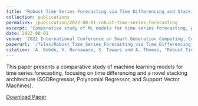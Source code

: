 ```yaml
---
title: "Robust Time Series Forecasting via Time Differencing and Stacking"
collection: publications 
permalink: /publication/2022-08-01-robust-time-series-forecasting
excerpt: 'Comparative study of ML models for time series forecasting, proposing a novel stacking architecture.'
date: 2022-08-01
venue: '2022 International Conference on Smart Generation Computing, Communication and Networking (SMART GENCON)'
paperurl: '/files/Robust_Time_Series_Forecasting_via_Time_Differencing_and_Stacking.pdf'
citation: 'A. Bobde, V. Narnaware, S. Tawari and A. Thomas, "Robust Time Series Forecasting via Time Differencing and Stacking," 2022 International Conference on Smart Generation Computing, Communication and Networking (SMART GENCON), Bangalore, India, 2022, pp. 1-8, doi: 10.1109/SMARTGENCON56628.2022.10083651.'
---
```


This paper presents a comparative study of machine learning models for time series forecasting, focusing on time differencing and a novel stacking architecture (SGDRegressor, Polynomial Regressor, and Support Vector Machines).

[Download Paper](/files/Robust_Time_Series_Forecasting_via_Time_Differencing_and_Stacking.pdf)